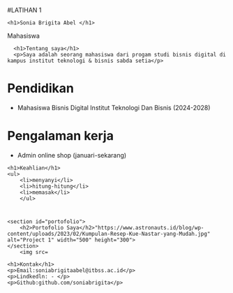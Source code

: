 #LATIHAN 1
<!DOCTYPE html>
<html lang="id">
<head>
    <meta charset="UTF-8">
    <meta name="viewport" content="width=device-width, initial-scale=1.0">
    <title>Latihan</title>
</head>
<body>

    <h1>Sonia Brigita Abel </h1>
<P>Mahasiswa </P>

</head>
<body>

      <h1>Tentang saya</h1>
      <p>Saya adalah seorang mahasiswa dari progam studi bisnis digital di kampus institut teknologi & bisnis sabda setia</p>

<head>
<body>
    <h1>Pendidikan</h1>
    <ul>
        <li>Mahasiswa Bisnis Digital Institut Teknologi Dan Bisnis (2024-2028)</li>
        </ul>


</body>
</head>

<h1>Pengalaman kerja</h1>
<ul>
    <li>Admin online shop (januari-sekarang)</li>
    </ul>

    <h1>Keahlian</h1>
    <ul>
        <li>menyanyi</li>
        <li>hitung-hitung</li>
        <li>memasak</li>
        </ul>

<h1></h1>

    <section id="portofolio">
        <h2>Portofolio Saya</h2>"https://www.astronauts.id/blog/wp-content/uploads/2023/02/Kumpulan-Resep-Kue-Nastar-yang-Mudah.jpg" alt="Project 1" width="500" height="300">
    </section>
        <img src=

    <h1>Kontak</h1>
    <p>Email:soniabrigitaabel@itbss.ac.id</p>
    <p>Lindkedln: - </p>
    <p>Github:github.com/soniabrigita</p>
    
    
